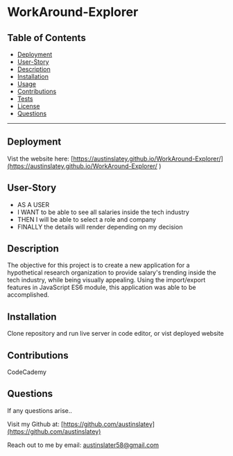 # WorkAround-Explorer


  ## Table of Contents

  * [Deployment](#deployment)
  * [User-Story](#user-story)
  * [Description](#description)
  * [Installation](#installation)
  * [Usage](#usage)
  * [Contributions](#contributions)
  * [Tests](#tests)
  * [License](#license)
  * [Questions](#questions)

 
  


  ---
  ## Deployment
  Vist the website here: [https://austinslatey.github.io/WorkAround-Explorer/](https://austinslatey.github.io/WorkAround-Explorer/ ) 

  ## User-Story
  - AS A USER 
  - I WANT to be able to see all salaries inside the tech industry
  - THEN I will be able to select a role and company 
  - FINALLY the details will render depending on my decision

  ## Description
  The objective for this project is to create a new application for a hypothetical research organization to provide salary's trending inside the tech industry, while being visually appealing. Using the import/export features in JavaScript ES6 module, this application was able to be accomplished.

  ## Installation
  Clone repository and run live server in code editor, or vist deployed website

  ## Contributions
  CodeCademy

  ## Questions

  If any questions arise..

  Visit my Github at: [https://github.com/austinslatey](https://github.com/austinslatey)

  Reach out to me by email: austinslater58@gmail.com
  
